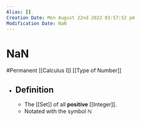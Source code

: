 ```yaml
---
Alias: []
Creation Date: Mon August 22nd 2022 03:57:52 pm 
Modification Date: NaN
---
```

# NaN
#Permanent [[Calculus I]] [[Type of Number]]

- ## Definition
	- The [[Set]] of all **positive** [[Integer]].
	- Notated with the symbol ℕ